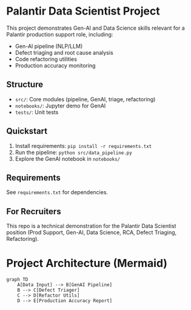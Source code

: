 # Palantir Data Scientist Project

This project demonstrates Gen-AI and Data Science skills relevant for a Palantir production support role, including:
- Gen-AI pipeline (NLP/LLM)
- Defect triaging and root cause analysis
- Code refactoring utilities
- Production accuracy monitoring

## Structure
- `src/`: Core modules (pipeline, GenAI, triage, refactoring)
- `notebooks/`: Jupyter demo for GenAI
- `tests/`: Unit tests

## Quickstart
1. Install requirements: `pip install -r requirements.txt`
2. Run the pipeline: `python src/data_pipeline.py`
3. Explore the GenAI notebook in `notebooks/`

## Requirements
See `requirements.txt` for dependencies.

## For Recruiters
This repo is a technical demonstration for the Palantir Data Scientist position (Prod Support, Gen-AI, Data Science, RCA, Defect Triaging, Refactoring).

# Project Architecture (Mermaid)

```mermaid
graph TD
    A[Data Input] --> B[GenAI Pipeline]
    B --> C[Defect Triager]
    C --> D[Refactor Utils]
    D --> E[Production Accuracy Report]
```
